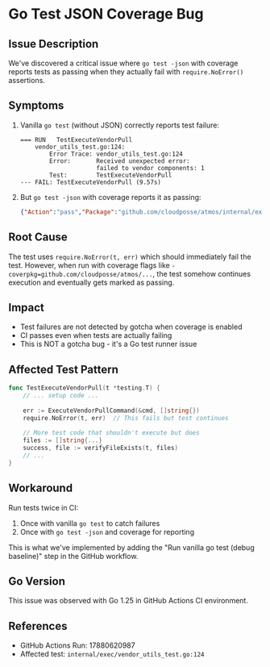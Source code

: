 # Go Test JSON Coverage Bug

## Issue Description

We've discovered a critical issue where `go test -json` with coverage reports tests as passing when they actually fail with `require.NoError()` assertions.

## Symptoms

1. Vanilla `go test` (without JSON) correctly reports test failure:
   ```
   === RUN   TestExecuteVendorPull
       vendor_utils_test.go:124: 
           Error Trace: vendor_utils_test.go:124
           Error:       Received unexpected error:
                        failed to vendor components: 1
           Test:        TestExecuteVendorPull
   --- FAIL: TestExecuteVendorPull (9.57s)
   ```

2. But `go test -json` with coverage reports it as passing:
   ```json
   {"Action":"pass","Package":"github.com/cloudposse/atmos/internal/exec","Test":"TestExecuteVendorPull","Elapsed":15.01}
   ```

## Root Cause

The test uses `require.NoError(t, err)` which should immediately fail the test. However, when run with coverage flags like `-coverpkg=github.com/cloudposse/atmos/...`, the test somehow continues execution and eventually gets marked as passing.

## Impact

- Test failures are not detected by gotcha when coverage is enabled
- CI passes even when tests are actually failing
- This is NOT a gotcha bug - it's a Go test runner issue

## Affected Test Pattern

```go
func TestExecuteVendorPull(t *testing.T) {
    // ... setup code ...
    
    err := ExecuteVendorPullCommand(&cmd, []string{})
    require.NoError(t, err)  // This fails but test continues
    
    // More test code that shouldn't execute but does
    files := []string{...}
    success, file := verifyFileExists(t, files)
    // ...
}
```

## Workaround

Run tests twice in CI:
1. Once with vanilla `go test` to catch failures
2. Once with `go test -json` and coverage for reporting

This is what we've implemented by adding the "Run vanilla go test (debug baseline)" step in the GitHub workflow.

## Go Version

This issue was observed with Go 1.25 in GitHub Actions CI environment.

## References

- GitHub Actions Run: 17880620987
- Affected test: `internal/exec/vendor_utils_test.go:124`